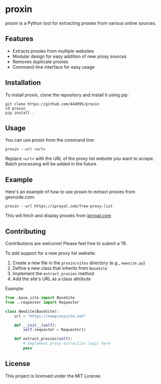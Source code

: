# proxin

proxin is a Python tool for extracting proxies from various online sources.

## Features

- Extracts proxies from multiple websites
- Modular design for easy addition of new proxy sources
- Removes duplicate proxies
- Command-line interface for easy usage

## Installation

To install proxin, clone the repository and install it using pip:

```
git clone https://github.com/444995/proxin
cd proxin
pip install .
```

## Usage

You can use proxin from the command line:

```
proxin --url <url>
```

Replace `<url>` with the URL of the proxy list website you want to scrape. Batch processing will be added in the future.

## Example

Here's an example of how to use proxin to extract proxies from geonode.com:

```
proxin --url https://iproyal.com/free-proxy-list
```

This will fetch and display proxies from [iproyal.com](https://iproyal.com)

## Contributing

Contributions are welcome! Please feel free to submit a ?R.

To add support for a new proxy list website:

1. Create a new file in the `proxin/sites` directory (e.g., `newsite.py`)
2. Define a new class that inherits from `BaseSite`
3. Implement the `extract_proxies` method
4. Add the site's URL as a class attribute

Example:

```python
from .base_site import BaseSite
from ..requester import Requester

class NewSite(BaseSite):
    url = "https://newproxysite.com"

    def __init__(self):
        self.requester = Requester()

    def extract_proxies(self):
        # Implement proxy extraction logic here
        pass
```

## License

This project is licensed under the MIT License.
